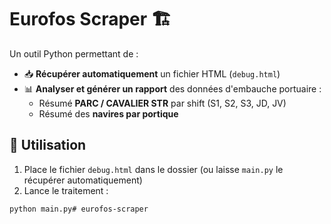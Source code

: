 # Eurofos Scraper 🏗️

Un outil Python permettant de :

- 📥 **Récupérer automatiquement** un fichier HTML (`debug.html`)
- 📊 **Analyser et générer un rapport** des données d'embauche portuaire :
  - Résumé **PARC / CAVALIER STR** par shift (S1, S2, S3, JD, JV)
  - Résumé des **navires par portique**

## 🔧 Utilisation

1. Place le fichier `debug.html` dans le dossier (ou laisse `main.py` le récupérer automatiquement)
2. Lance le traitement :

```bash
python main.py# eurofos-scraper
